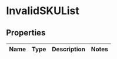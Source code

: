 # InvalidSKUList

## Properties
Name | Type | Description | Notes
------------ | ------------- | ------------- | -------------
